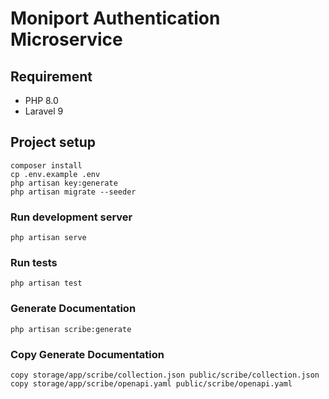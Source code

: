 # Moniport Authentication Microservice

## Requirement

- PHP 8.0
- Laravel 9

## Project setup

```shell
composer install
cp .env.example .env
php artisan key:generate
php artisan migrate --seeder
```

### Run development server

```shell
php artisan serve
```

### Run tests

```shell
php artisan test
```

### Generate Documentation

```shell
php artisan scribe:generate
```

### Copy Generate Documentation

```shell
copy storage/app/scribe/collection.json public/scribe/collection.json
copy storage/app/scribe/openapi.yaml public/scribe/openapi.yaml
```
